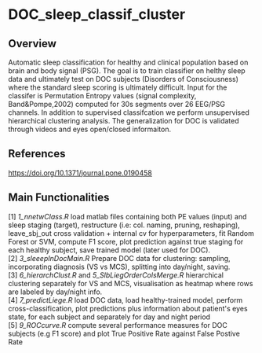 # DOC_sleep_classif_cluster

## Overview 
Automatic sleep classification for healthy and clinical population based on brain and body signal (PSG). The goal is to train classifier on helthy sleep data and ultimately test on DOC subjects (Disorders of Consciousness) where the standard sleep scoring is ultimately difficult. Input for the classifer is Permutation Entropy values (signal complexity, Band&Pompe,2002) computed for 30s segments over 26 EEG/PSG channels. In addition to supervised classifcation we perform unsupervised hierarchical clustering analysis. The generalization for DOC is validated through videos and eyes open/closed informaiton.

## References
https://doi.org/10.1371/journal.pone.0190458

## Main Functionalities
[1] *1_nnetwClass.R* load matlab files containing both PE values (input) and sleep staging (target), restructure (i.e: col. naming, pruning, reshaping), leave_sbj_out cross validation + internal cv for hyperparameters, fit Random Forest or SVM, compute F1 score, plot prediction against true staging for each healthy subject, save trained model (later used for DOC).
<br> [2] *3_sleeepInDocMain.R* Prepare DOC data for clustering: sampling, incorporating diagnosis (VS vs MCS), splitting into day/night, saving.
<br> [3] *6_hierarchClust.R* and *5_SlbLiegOrderColsMerge.R* hierarchical clustering separately for VS and MCS, visualisation as heatmap where rows are labeled by day/night info.
<br> [4] *7_predictLiege.R* load DOC data, load healthy-trained model, perform cross-classification, plot predictions plus information about patient's eyes state, for each subject and separately for day and night period 
<br> [5] *9_ROCcurve.R* compute several performance measures for DOC subjects (e.g F1 score) and plot True Positive Rate against False Postive Rate
